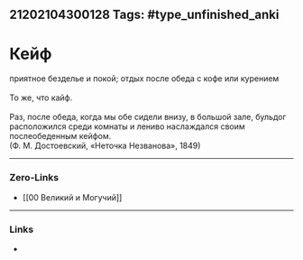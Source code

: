 21202104300128
Tags: #type_unfinished_anki
---
# Кейф

приятное безделье и покой; отдых после обеда с кофе или курением<br><br>То же, что кайф.<br><br>Раз, после обеда, когда мы обе сидели внизу, в большой зале, бульдог расположился среди комнаты и лениво наслаждался своим послеобеденным кейфом.<br>(Ф. М. Достоевский, «Неточка Незванова», 1849)

---
### Zero-Links
- [[00 Великий и Могучий]]
---
### Links
-